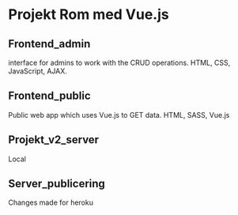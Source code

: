 # Projekt Rom med Vue.js

## Frontend_admin
interface for admins to work with the CRUD operations.
HTML, CSS, JavaScript, AJAX.

## Frontend_public
Public web app which uses Vue.js to GET data.
HTML, SASS, Vue.js

## Projekt_v2_server
Local

## Server_publicering
Changes made for heroku
